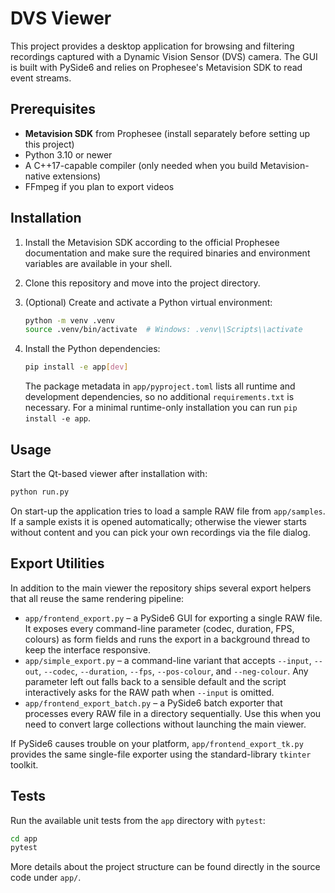 # DVS Viewer

This project provides a desktop application for browsing and filtering recordings captured with a Dynamic Vision Sensor (DVS) camera. The GUI is built with PySide6 and relies on Prophesee's Metavision SDK to read event streams.

## Prerequisites

- **Metavision SDK** from Prophesee (install separately before setting up this project)
- Python 3.10 or newer
- A C++17-capable compiler (only needed when you build Metavision-native extensions)
- FFmpeg if you plan to export videos

## Installation

1. Install the Metavision SDK according to the official Prophesee documentation and make sure the required binaries and environment variables are available in your shell.
2. Clone this repository and move into the project directory.
3. (Optional) Create and activate a Python virtual environment:

   ```bash
   python -m venv .venv
   source .venv/bin/activate  # Windows: .venv\\Scripts\\activate
   ```

4. Install the Python dependencies:

   ```bash
   pip install -e app[dev]
   ```

   The package metadata in `app/pyproject.toml` lists all runtime and development dependencies, so no additional `requirements.txt` is necessary. For a minimal runtime-only installation you can run `pip install -e app`.

## Usage

Start the Qt-based viewer after installation with:

```bash
python run.py
```

On start-up the application tries to load a sample RAW file from `app/samples`. If a sample exists it is opened automatically; otherwise the viewer starts without content and you can pick your own recordings via the file dialog.

## Export Utilities

In addition to the main viewer the repository ships several export helpers that all reuse the same rendering pipeline:

- `app/frontend_export.py` – a PySide6 GUI for exporting a single RAW file. It exposes every command-line parameter (codec, duration, FPS, colours) as form fields and runs the export in a background thread to keep the interface responsive.
- `app/simple_export.py` – a command-line variant that accepts `--input`, `--out`, `--codec`, `--duration`, `--fps`, `--pos-colour`, and `--neg-colour`. Any parameter left out falls back to a sensible default and the script interactively asks for the RAW path when `--input` is omitted.
- `app/frontend_export_batch.py` – a PySide6 batch exporter that processes every RAW file in a directory sequentially. Use this when you need to convert large collections without launching the main viewer.

If PySide6 causes trouble on your platform, `app/frontend_export_tk.py` provides the same single-file exporter using the standard-library `tkinter` toolkit.

## Tests

Run the available unit tests from the `app` directory with `pytest`:

```bash
cd app
pytest
```

More details about the project structure can be found directly in the source code under `app/`.
